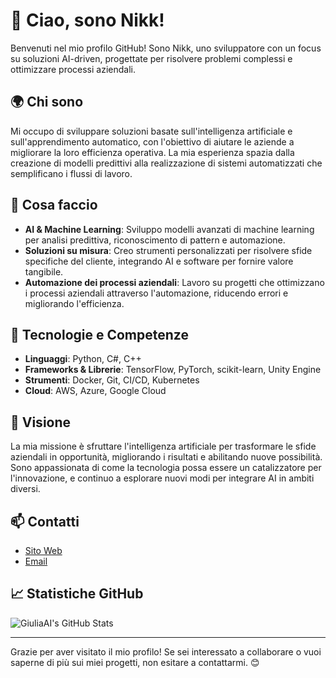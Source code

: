 # 👋 Ciao, sono Nikk!

Benvenuti nel mio profilo GitHub! Sono Nikk, uno sviluppatore con un focus su soluzioni AI-driven, progettate per risolvere problemi complessi e ottimizzare processi aziendali.

## 🌍 Chi sono

Mi occupo di sviluppare soluzioni basate sull'intelligenza artificiale e sull'apprendimento automatico, con l'obiettivo di aiutare le aziende a migliorare la loro efficienza operativa. La mia esperienza spazia dalla creazione di modelli predittivi alla realizzazione di sistemi automatizzati che semplificano i flussi di lavoro.

## 💼 Cosa faccio

- **AI & Machine Learning**: Sviluppo modelli avanzati di machine learning per analisi predittiva, riconoscimento di pattern e automazione.
- **Soluzioni su misura**: Creo strumenti personalizzati per risolvere sfide specifiche del cliente, integrando AI e software per fornire valore tangibile.
- **Automazione dei processi aziendali**: Lavoro su progetti che ottimizzano i processi aziendali attraverso l'automazione, riducendo errori e migliorando l'efficienza.

## 🔧 Tecnologie e Competenze

- **Linguaggi**: Python, C#, C++
- **Frameworks & Librerie**: TensorFlow, PyTorch, scikit-learn, Unity Engine
- **Strumenti**: Docker, Git, CI/CD, Kubernetes
- **Cloud**: AWS, Azure, Google Cloud

## 🌱 Visione

La mia missione è sfruttare l'intelligenza artificiale per trasformare le sfide aziendali in opportunità, migliorando i risultati e abilitando nuove possibilità. Sono appassionata di come la tecnologia possa essere un catalizzatore per l'innovazione, e continuo a esplorare nuovi modi per integrare AI in ambiti diversi.

## 📫 Contatti

- [Sito Web](https://inphase.ai)
- [Email](mailto:mail@inphase.ai)

## 📈 Statistiche GitHub

![GiuliaAI's GitHub Stats](https://github-readme-stats.vercel.app/api?username=ilNikk&show_icons=true&theme=radical)

---

Grazie per aver visitato il mio profilo! Se sei interessato a collaborare o vuoi saperne di più sui miei progetti, non esitare a contattarmi. 😊
